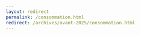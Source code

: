 ```yaml
---
layout: redirect
permalink: /consommation.html
redirect: /archives/avant-2025/consommation.html
---
```

